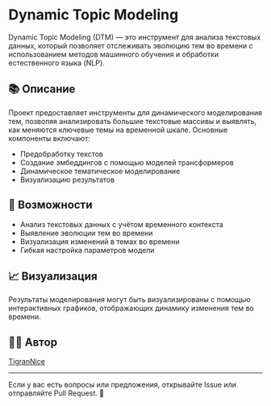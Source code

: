 # Dynamic Topic Modeling

Dynamic Topic Modeling (DTM) — это инструмент для анализа текстовых данных, который позволяет отслеживать эволюцию тем во времени с использованием методов машинного обучения и обработки естественного языка (NLP).

## 📚 Описание

Проект предоставляет инструменты для динамического моделирования тем, позволяя анализировать большие текстовые массивы и выявлять, как меняются ключевые темы на временной шкале. Основные компоненты включают:

- Предобработку текстов
- Создание эмбеддингов с помощью моделей трансформеров
- Динамическое тематическое моделирование
- Визуализацию результатов

## 🚀 Возможности

- Анализ текстовых данных с учётом временного контекста
- Выявление эволюции тем во времени
- Визуализация изменений в темах во времени
- Гибкая настройка параметров модели


## 📈 Визуализация

Результаты моделирования могут быть визуализированы с помощью интерактивных графиков, отображающих динамику изменения тем во времени.



## 🧑‍💻 Автор

[TigranNice](https://github.com/TigranNice)

---

Если у вас есть вопросы или предложения, открывайте Issue или отправляйте Pull Request. 🎯


